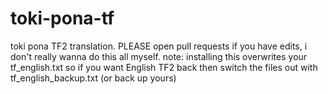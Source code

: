 # toki-pona-tf
toki pona TF2 translation. PLEASE open pull requests if you have edits, i don't really wanna do this all myself.
note: installing this overwrites your tf_english.txt so if you want English TF2 back then switch the files out with tf_english_backup.txt (or back up yours)
